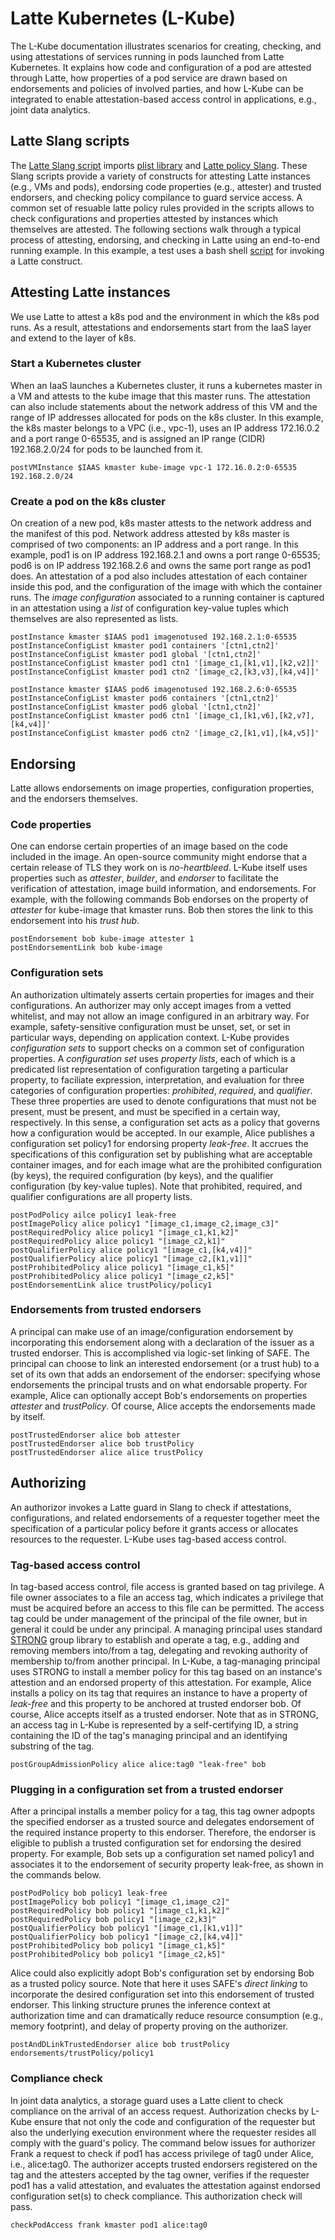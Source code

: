# Latte Kubernetes (L-Kube)

The L-Kube documentation illustrates scenarios for creating, checking,
and using attestations of services running in pods launched from Latte Kubernetes.
It explains how code and configuration of a pod are attested through
Latte, how properties of a pod service are drawn based on endorsements
and policies of involved parties, and how L-Kube can be integrated to enable
attestation-based access control in applications, e.g., joint data
analytics. 

## Latte Slang scripts
The [Latte Slang script](latte.slang)
imports [plist library](plist-lib.slang)
and [Latte policy Slang](policy.slang).
These Slang scripts provide a variety of constructs for attesting Latte instances
(e.g., VMs and pods), endorsing code properties (e.g., attester) and trusted endorsers,
and checking policy compilance to guard service access. A common set of
resuable latte policy rules provided in the scripts allows to check configurations
and properties attested by instances which themselves are attested.
The following sections walk through a typical process of
attesting, endorsing, and checking in Latte using an end-to-end running example.
In this example, a test uses a bash shell [script](tests/test_app_policy.sh) 
for invoking a Latte construct. 
  

## Attesting Latte instances
We use Latte to attest a k8s pod and the environment in
which the k8s pod runs. As a result, attestations and endorsements
start from the IaaS layer and extend to the layer of k8s. 

### Start a Kubernetes cluster
When an IaaS launches a Kubernetes cluster, it runs a kubernetes
master in a VM and attests to the kube image that this master
runs. The attestation can also include statements about the network
address of this VM and the range of IP addresses allocated for
pods on the k8s cluster. In this example, the k8s master belongs to a
VPC (i.e., vpc-1), uses an IP address
172.16.0.2 and a port range 0-65535, and is assigned an IP range (CIDR)
192.168.2.0/24 for pods to be launched from it.

```
postVMInstance $IAAS kmaster kube-image vpc-1 172.16.0.2:0-65535 192.168.2.0/24
```

### Create a pod on the k8s cluster

On creation of a new pod, k8s master attests to the network
address and the manifest
of this pod. Network address attested by k8s master is comprised of two
components: an IP address and a port range. In this example, pod1 is on
IP address 192.168.2.1 and owns a port range 0-65535; pod6 is on 
IP address 192.168.2.6 and owns the same port range as pod1 does. 
An attestation of a pod also includes attestation of each container
inside this pod, and the configuration
of the image with which the container runs. The *image configuration* 
associated to a running container is captured in an attestation using 
a *list* of configuration key-value tuples which
themselves are also represented as lists. 

<!--  ``$IAAS'' uses an environment
variable holding the ID of the IAAS underneath.
-->

```
postInstance kmaster $IAAS pod1 imagenotused 192.168.2.1:0-65535
postInstanceConfigList kmaster pod1 containers '[ctn1,ctn2]'
postInstanceConfigList kmaster pod1 global '[ctn1,ctn2]'
postInstanceConfigList kmaster pod1 ctn1 '[image_c1,[k1,v1],[k2,v2]]'
postInstanceConfigList kmaster pod1 ctn2 '[image_c2,[k3,v3],[k4,v4]]'
```

```
postInstance kmaster $IAAS pod6 imagenotused 192.168.2.6:0-65535
postInstanceConfigList kmaster pod6 containers '[ctn1,ctn2]'
postInstanceConfigList kmaster pod6 global '[ctn1,ctn2]'
postInstanceConfigList kmaster pod6 ctn1 '[image_c1,[k1,v6],[k2,v7],[k4,v4]]'
postInstanceConfigList kmaster pod6 ctn2 '[image_c2,[k1,v1],[k4,v5]]'
```

## Endorsing
Latte allows endorsements on image properties, configuration properties, and
the endorsers themselves. 

### Code properties 
One can endorse certain properties of an image based on the code included in
the image. An open-source community might endorse that a certain release of TLS
they work on is *no-heartbleed*. L-Kube itself uses properties such as *attester*, *builder*, and *endorser*
to facilitate the verification of attestation, image build 
information, and endorsements. 
For example, with the following commands Bob 
endorses on the property of *attester* for kube-image that kmaster runs.
Bob then stores the link to this endorsement into his *trust hub*.

```
postEndorsement bob kube-image attester 1
postEndorsementLink bob kube-image
```


### Configuration sets

An authorization ultimately asserts certain properties for images
and their configurations. An authorizer may only
accept images from a vetted whitelist, and may not allow an image configured
in an arbitrary way. For example, safety-sensitive configuration
must be unset, set, or set in particular ways, depending on application
context. L-Kube provides *configuration sets* to support checks on a common set of configuration properties.
A *configuration set* uses *property lists*, each of which is a predicated list representation of configuration targeting a particular property,
to faciliate expression, interpretation, and evaluation
for three categories of configuration properties: *prohibited*, *required*, and *qualifier*.
These three properties are used to denote configurations that must not be present,
must be present, and must be specified in a certain way, respectively. 
In this sense, a configuration set acts as a policy that governs how a configuration would be accepted. 
In our example, Alice publishes a configuration set policy1 for endorsing property *leak-free*.
It accrues the specifications of this configuration set by publishing what are
acceptable container images, and for each image what are the prohibited 
configuration (by keys), the required configuration (by
keys), and the qualifier configuration 
(by key-value tuples). Note that prohibited, required, and qualifier configurations are 
all property lists.

```
postPodPolicy ailce policy1 leak-free
postImagePolicy alice policy1 "[image_c1,image_c2,image_c3]"
postRequiredPolicy alice policy1 "[image_c1,k1,k2]"
postRequiredPolicy alice policy1 "[image_c2,k1]"
postQualifierPolicy alice policy1 "[image_c1,[k4,v4]]"
postQualifierPolicy alice policy1 "[image_c2,[k1,v1]]"
postProhibitedPolicy alice policy1 "[image_c1,k5]"
postProhibitedPolicy alice policy1 "[image_c2,k5]"
postEndorsementLink alice trustPolicy/policy1
```


### Endorsements from trusted endorsers
A principal can make use of an image/configuration endorsement by incorporating this
endorsement along with a declaration of the issuer as a trusted endorser. This is accomplished via logic-set
linking of SAFE. The principal can choose to link an interested endorsement 
(or a trust hub) to a set of its own that adds an endorsement of the endorser:
specifying  whose endorsements the principal trusts and on what endorsable property.
For example, Alice can optionally accept Bob's endorsements on
properties *attester* and *trustPolicy*. Of course, Alice accepts the endorsements made by itself. 

```
postTrustedEndorser alice bob attester
postTrustedEndorser alice bob trustPolicy
postTrustedEndorser alice alice trustPolicy
``` 

## Authorizing
An authorizor invokes a Latte guard in Slang to check if 
attestations, configurations, and related endorsements of a requester
together meet the specification of a particular policy before it
grants access or allocates resources
to the requester. L-Kube uses tag-based access control.



### Tag-based access control
In tag-based access control,  file access is granted based on tag privilege. A file owner associates to a file an access tag, which 
indicates a privilege that must be acquired before an access to this file can be permitted. The access tag could be under
management of the principal of the file owner, but in general it could be under any principal. A managing
principal uses standard [STRONG](../strong) group library to establish and operate a tag, e.g., adding and removing
members into/from a tag, delegating and revoking authority of membership to/from another principal. In L-Kube,
a tag-managing principal uses STRONG to install a member policy for this tag based on an instance's attestion and
an endorsed property of this attestation. For example, Alice installs a policy on its tag that requires an instance to 
have a property of *leak-free* and this property to be anchored at trusted
endorser bob.  Of course, Alice accepts itself as a trusted endorser. Note that as in STRONG,
an access tag in L-Kube is represented by a self-certifying ID, a string containing the ID of the tag's managing principal
and an identifying substring of the tag.

```
postGroupAdmissionPolicy alice alice:tag0 "leak-free" bob
```


### Plugging in a configuration set from a trusted endorser

After a principal installs a member policy for a tag, this tag owner adpopts the specified 
endorser as a trusted source and delegates endorsement 
of the required instance property to this endorser.
Therefore, the endorser is eligible to publish a trusted configuration set
for endorsing the desired property.
For example, Bob sets up a configuration set named policy1 and associates it to the endorsement of
security property leak-free, as shown in the commands below. 

```
postPodPolicy bob policy1 leak-free
postImagePolicy bob policy1 "[image_c1,image_c2]"
postRequiredPolicy bob policy1 "[image_c1,k1,k2]"
postRequiredPolicy bob policy1 "[image_c2,k3]"
postQualifierPolicy bob policy1 "[image_c1,[k1,v1]]"
postQualifierPolicy bob policy1 "[image_c2,[k4,v4]]"
postProhibitedPolicy bob policy1 "[image_c1,k5]"
postProhibitedPolicy bob policy1 "[image_c2,k5]"
```

Alice could also explicitly  adopt Bob's configuration set by endorsing Bob as a trusted policy source. Note that 
here it uses SAFE's *direct linking* to incorporate the desired configuration set into this
endorsement of trusted endorser. This linking structure prunes the inference context at authorization time
and can dramatically reduce resource consumption (e.g., memory footprint), 
and delay of property proving on the authorizer.

 
```
postAndDLinkTrustedEndorser alice bob trustPolicy endorsements/trustPolicy/policy1
```



### Compliance check
In joint data analytics, a storage guard uses a Latte client
to check compliance on the arrival of
an access request. Authorization checks by L-Kube ensure that not only the
code and configuration of the requester but also the underlying execution
environment where the
requester resides all comply with the guard's policy. The command below
issues for authorizer Frank a request to check if pod1 has access privilege of tag0 under Alice,
i.e., alice:tag0. The authorizer accepts trusted endorsers registered on the tag and the attesters
accepted by the tag owner, verifies if the requester pod1 has a valid attestation, and evaluates 
the attestation against endorsed configuration set(s) to check compliance.   This authorization
check will pass.

```
checkPodAccess frank kmaster pod1 alice:tag0
```
